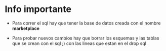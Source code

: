 <h1>Info importante</h1>

<ul>
    <li>
        <p>Para correr el sql hay que tener la base de datos creada con el nombre <b>marketplace</b></p>
    </li>
    <li>
        <p>Para probar nuevos cambios hay que borrar los esquemas y las tablas que se crean con el sql ;) con las lineas que estan en el drop sql</p>
    </li>
</ul>
